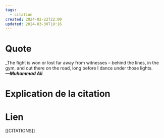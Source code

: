 ```yaml
---
tags:
  - citation
created: 2024-02-22T22:00
updated: 2024-03-30T18:16
---
```

# Quote

_The fight is won or lost far away from witnesses – behind the lines, in the gym, and out there on the road, long before I dance under those lights.  
_**—Muhammad Ali**_
# Explication de la citation


# Lien

[[CITATIONS]]

